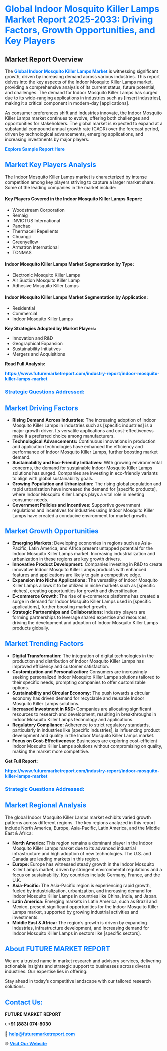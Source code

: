 <h1 style="color: #007BFF;">Global Indoor Mosquito Killer Lamps Market Report 2025-2033: Driving Factors, Growth Opportunities, and Key Players</h1>

<section id="overview">
<h2>Market Report Overview</h2>
<p>The <a href="https://www.futuremarketreport.com/industry-report/indoor-mosquito-killer-lamps-market" style="color: #007BFF; text-decoration: none;"><strong>Global Indoor Mosquito Killer Lamps Market</strong></a> is witnessing significant growth, driven by increasing demand across various industries. This report delves into the key aspects of the Indoor Mosquito Killer Lamps market, providing a comprehensive analysis of its current status, future potential, and challenges. The demand for Indoor Mosquito Killer Lamps has surged due to its wide-ranging applications in industries such as [insert industries], making it a critical component in modern-day [applications].</p>
<p>As consumer preferences shift and industries innovate, the Indoor Mosquito Killer Lamps market continues to evolve, offering both challenges and opportunities for stakeholders. The global market is expected to expand at a substantial compound annual growth rate (CAGR) over the forecast period, driven by technological advancements, emerging applications, and increasing investments by major players.</p>
</section>

<section id="overview">
<p><a href="https://www.futuremarketreport.com/request-sample/reportId=124429" style="color: #007BFF; text-decoration: none;"><strong>Explore Sample Report Here</strong></a></p>
</section>

<section id="key-players">
<h2 style="color: #007BFF;">Market Key Players Analysis</h2>
<p>The Indoor Mosquito Killer Lamps market is characterized by intense competition among key players striving to capture a larger market share. Some of the leading companies in the market include:</p>
<h4>Key Players Covered in the Indoor Mosquito Killer Lamps Report:</h4>
<ul><li>Woodstream Corporation</li><li>Remaig</li><li>INVICTUS International</li><li>Panchao</li><li>Thermacell Repellents</li><li>Chuangji</li><li>Greenyellow</li><li>Armatron International</li><li>TONMAS</li></ul>
<h4>Indoor Mosquito Killer Lamps Market Segmentation by Type:</h4>
<ul><li>Electronic Mosquito Killer Lamps</li><li>Air Suction Mosquito Killer Lamp</li><li>Adhesive Mosquito Killer Lamps</li></ul>

<h4>Indoor Mosquito Killer Lamps Market Segmentation by Application:</h4>
<ul><li>Residential</li><li>Commercial</li><li>Indoor Mosquito Killer Lamps</li></ul>
<p><strong>Key Strategies Adopted by Market Players:</strong></p>
<ul>
<li>Innovation and R&D</li>
<li>Geographical Expansion</li>
<li>Sustainability Initiatives</li>
<li>Mergers and Acquisitions</li>
</ul>
</section>

<section>
<p><strong>Read Full Analysis: </strong></p><a href="https://www.futuremarketreport.com/industry-report/indoor-mosquito-killer-lamps-market" style="color: #007BFF; text-decoration: none;"><strong>https://www.futuremarketreport.com/industry-report/indoor-mosquito-killer-lamps-market</strong></a>
<h3 style="color: #007BFF;">Strategic Questions Addressed:</h3>
</section>

<section id="driving-factors">
<h2 style="color: #007BFF;">Market Driving Factors</h2>
<ul>
<li><strong>Rising Demand Across Industries:</strong> The increasing adoption of Indoor Mosquito Killer Lamps in industries such as [specific industries] is a major growth driver. Its versatile applications and cost-effectiveness make it a preferred choice among manufacturers.</li>
<li><strong>Technological Advancements:</strong> Continuous innovations in production and application technologies have enhanced the efficiency and performance of Indoor Mosquito Killer Lamps, further boosting market demand.</li>
<li><strong>Sustainability and Eco-Friendly Initiatives:</strong> With growing environmental concerns, the demand for sustainable Indoor Mosquito Killer Lamps solutions has surged. Companies are investing in eco-friendly variants to align with global sustainability goals.</li>
<li><strong>Growing Population and Urbanization:</strong> The rising global population and rapid urbanization have increased the demand for [specific products], where Indoor Mosquito Killer Lamps plays a vital role in meeting consumer needs.</li>
<li><strong>Government Policies and Incentives:</strong> Supportive government regulations and incentives for industries using Indoor Mosquito Killer Lamps have created a conducive environment for market growth.</li>
</ul>
</section>

<section id="growth-opportunities">
<h2 style="color: #007BFF;">Market Growth Opportunities</h2>
<ul>
<li><strong>Emerging Markets:</strong> Developing economies in regions such as Asia-Pacific, Latin America, and Africa present untapped potential for the Indoor Mosquito Killer Lamps market. Increasing industrialization and urbanization in these regions are key growth drivers.</li>
<li><strong>Innovative Product Development:</strong> Companies investing in R&D to create innovative Indoor Mosquito Killer Lamps products with enhanced features and applications are likely to gain a competitive edge.</li>
<li><strong>Expansion into Niche Applications:</strong> The versatility of Indoor Mosquito Killer Lamps allows it to be utilized in niche markets such as [specific niches], creating opportunities for growth and diversification.</li>
<li><strong>E-commerce Growth:</strong> The rise of e-commerce platforms has created a surge in demand for Indoor Mosquito Killer Lamps used in [specific applications], further boosting market growth.</li>
<li><strong>Strategic Partnerships and Collaborations:</strong> Industry players are forming partnerships to leverage shared expertise and resources, driving the development and adoption of Indoor Mosquito Killer Lamps products globally.</li>
</ul>
</section>

<section id="trending-factors">
<h2 style="color: #007BFF;">Market Trending Factors</h2>
<ul>
<li><strong>Digital Transformation:</strong> The integration of digital technologies in the production and distribution of Indoor Mosquito Killer Lamps has improved efficiency and customer satisfaction.</li>
<li><strong>Customization and Personalization:</strong> Consumers are increasingly seeking personalized Indoor Mosquito Killer Lamps solutions tailored to their specific needs, prompting companies to offer customizable options.</li>
<li><strong>Sustainability and Circular Economy:</strong> The push towards a circular economy has driven demand for recyclable and reusable Indoor Mosquito Killer Lamps solutions.</li>
<li><strong>Increased Investment in R&D:</strong> Companies are allocating significant resources to research and development, resulting in breakthroughs in Indoor Mosquito Killer Lamps technology and applications.</li>
<li><strong>Regulatory Compliance:</strong> Adherence to strict regulatory standards, particularly in industries like [specific industries], is influencing product development and quality in the Indoor Mosquito Killer Lamps market.</li>
<li><strong>Focus on Cost-Effectiveness:</strong> Businesses are exploring cost-efficient Indoor Mosquito Killer Lamps solutions without compromising on quality, making the market more competitive.</li>
</ul>
</section>

<section>
<p><strong>Get Full Report: </strong></p><a href="https://www.futuremarketreport.com/industry-report/indoor-mosquito-killer-lamps-market" style="color: #007BFF; text-decoration: none;"><strong>https://www.futuremarketreport.com/industry-report/indoor-mosquito-killer-lamps-market</strong></a>
<h3 style="color: #007BFF;">Strategic Questions Addressed:</h3>
</section>


<section id="regional-analysis">
<h2 style="color: #007BFF;">Market Regional Analysis</h2>
<p>The global Indoor Mosquito Killer Lamps market exhibits varied growth patterns across different regions. The key regions analyzed in this report include North America, Europe, Asia-Pacific, Latin America, and the Middle East & Africa:</p>
<ul>
<li><strong>North America:</strong> This region remains a dominant player in the Indoor Mosquito Killer Lamps market due to its advanced industrial infrastructure and high adoption of new technologies. The U.S. and Canada are leading markets in this region.</li>
<li><strong>Europe:</strong> Europe has witnessed steady growth in the Indoor Mosquito Killer Lamps market, driven by stringent environmental regulations and a focus on sustainability. Key countries include Germany, France, and the U.K.</li>
<li><strong>Asia-Pacific:</strong> The Asia-Pacific region is experiencing rapid growth, fueled by industrialization, urbanization, and increasing demand for Indoor Mosquito Killer Lamps in countries like China, India, and Japan.</li>
<li><strong>Latin America:</strong> Emerging markets in Latin America, such as Brazil and Mexico, present significant opportunities for the Indoor Mosquito Killer Lamps market, supported by growing industrial activities and investments.</li>
<li><strong>Middle East & Africa:</strong> The region’s growth is driven by expanding industries, infrastructure development, and increasing demand for Indoor Mosquito Killer Lamps in sectors like [specific sectors].</li>
</ul>
</section>

<footer>
<h2 style="color: #007BFF;">About FUTURE MARKET REPORT</h2>
<p>We are a trusted name in market research and advisory services, delivering actionable insights and strategic support to businesses across diverse industries. Our expertise lies in offering:</p>

<p>Stay ahead in today’s competitive landscape with our tailored research solutions.</p>

<h2 style="color: #007BFF;">Contact Us:</h2>
<p><strong>FUTURE MARKET REPORT</strong></p>
<p>📞 <strong>+91 (883) 074-8030</strong></p>
<p>📧 <strong><a href="mailto:help@futuremarketreport.com" style="color: #007BFF;">help@futuremarketreport.com</a></strong></p>
<p>🌐 <strong><a href="https://www.futuremarketreport.com/" style="color: #007BFF;">Visit Our Website</a></strong></p>
</footer>